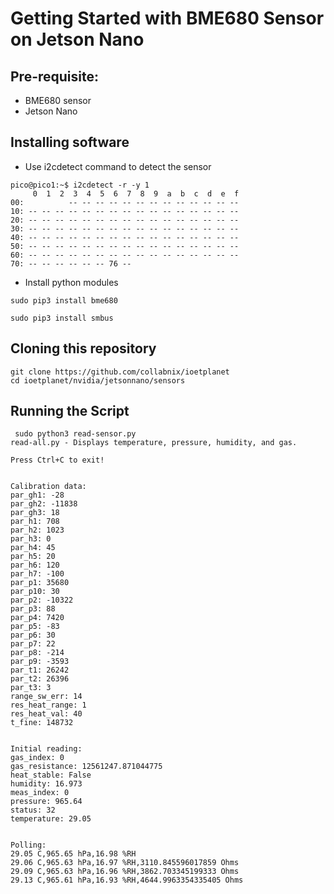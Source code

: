 # Getting Started with BME680 Sensor on Jetson Nano

## Pre-requisite:

- BME680 sensor
- Jetson Nano

## Installing software

- Use i2cdetect command to detect the sensor

```
pico@pico1:~$ i2cdetect -r -y 1
     0  1  2  3  4  5  6  7  8  9  a  b  c  d  e  f
00:          -- -- -- -- -- -- -- -- -- -- -- -- -- 
10: -- -- -- -- -- -- -- -- -- -- -- -- -- -- -- -- 
20: -- -- -- -- -- -- -- -- -- -- -- -- -- -- -- -- 
30: -- -- -- -- -- -- -- -- -- -- -- -- -- -- -- -- 
40: -- -- -- -- -- -- -- -- -- -- -- -- -- -- -- -- 
50: -- -- -- -- -- -- -- -- -- -- -- -- -- -- -- -- 
60: -- -- -- -- -- -- -- -- -- -- -- -- -- -- -- -- 
70: -- -- -- -- -- -- 76 --  
```

- Install python modules

```
sudo pip3 install bme680
```

```
sudo pip3 install smbus
```


## Cloning this repository

```
git clone https://github.com/collabnix/ioetplanet
cd ioetplanet/nvidia/jetsonnano/sensors
```

## Running the Script

```
 sudo python3 read-sensor.py 
read-all.py - Displays temperature, pressure, humidity, and gas.

Press Ctrl+C to exit!


Calibration data:
par_gh1: -28
par_gh2: -11838
par_gh3: 18
par_h1: 708
par_h2: 1023
par_h3: 0
par_h4: 45
par_h5: 20
par_h6: 120
par_h7: -100
par_p1: 35680
par_p10: 30
par_p2: -10322
par_p3: 88
par_p4: 7420
par_p5: -83
par_p6: 30
par_p7: 22
par_p8: -214
par_p9: -3593
par_t1: 26242
par_t2: 26396
par_t3: 3
range_sw_err: 14
res_heat_range: 1
res_heat_val: 40
t_fine: 148732


Initial reading:
gas_index: 0
gas_resistance: 12561247.871044775
heat_stable: False
humidity: 16.973
meas_index: 0
pressure: 965.64
status: 32
temperature: 29.05


Polling:
29.05 C,965.65 hPa,16.98 %RH
29.06 C,965.63 hPa,16.97 %RH,3110.845596017859 Ohms
29.09 C,965.63 hPa,16.96 %RH,3862.703345199333 Ohms
29.13 C,965.61 hPa,16.93 %RH,4644.9963354335405 Ohms
```
